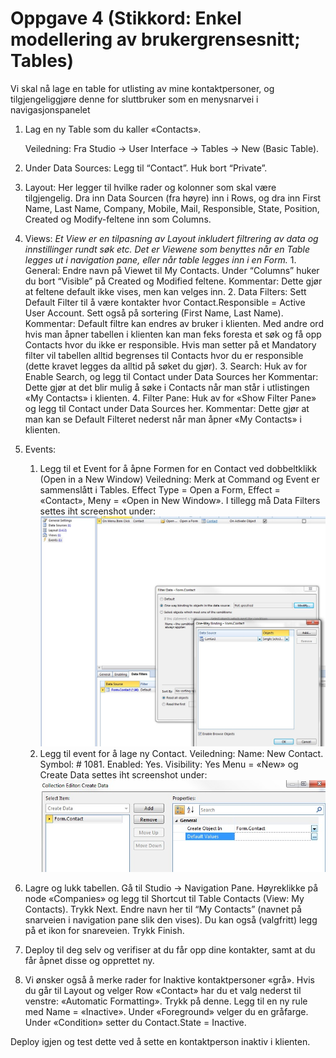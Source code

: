 # Oppgave 4 (Stikkord: Enkel modellering av brukergrensesnitt; Tables)
Vi skal nå lage en table for utlisting av mine kontaktpersoner, og tilgjengeliggjøre denne for sluttbruker som en menysnarvei i navigasjonspanelet
1.	Lag en ny Table som du kaller «Contacts».

    Veiledning: Fra Studio -> User Interface -> Tables -> New (Basic Table).
  1.	Under Data Sources: Legg til “Contact”. Huk bort “Private”.
  2.	Layout: Her legger til hvilke rader og kolonner som skal være tilgjengelig. Dra inn Data Sourcen (fra høyre) inn i Rows, og dra inn First Name, Last Name, Company, Mobile, Mail, Responsible, State, Position, Created og Modify-feltene inn som Columns.
  3.	Views: 
      *Et View er en tilpasning av Layout inkludert filtrering av data og innstillinger rundt søk etc. Det er Viewene som benyttes når en Table legges ut i navigation pane, eller når table legges inn i en Form.*
      1.	General: Endre navn på Viewet til My Contacts. Under “Columns” huker du bort “Visible” på Created og Modified feltene.
      Kommentar: Dette gjør at feltene default ikke vises, men kan velges inn.
      2. Data Filters: Sett Default Filter til å være kontakter hvor Contact.Responsible = Active User Account. Sett også på sortering (First Name, Last Name).
      Kommentar: Default filtre kan endres av bruker i klienten. Med andre ord hvis man åpner tabellen i klienten kan man feks foresta et søk og få opp Contacts hvor du ikke er responsible. Hvis man setter på et Mandatory filter vil tabellen alltid begrenses til Contacts hvor du er responsible (dette kravet legges da alltid på søket du gjør).
      3.	Search: Huk av for Enable Search, og legg til Contact under Data Sources her
      Kommentar: Dette gjør at det blir mulig å søke i Contacts når man står i utlistingen «My Contacts» i klienten. 
      4.	Filter Pane: Huk av for «Show Filter Pane» og legg til Contact under Data Sources her.
      Kommentar: Dette gjør at man kan se Default Filteret nederst når man åpner «My Contacts» i klienten.
  5. Events:
      1. Legg til et Event for å åpne Formen for en Contact ved dobbeltklikk (Open in a New Window)
        Veiledning: Merk at Command og Event er sammenslått i Tables. Effect Type = Open a Form, Effect = «Contact», Meny = «Open in New Window». I tillegg må Data Filters settes iht screenshot under:
        ![oppg4fig1.JPG](media/oppg4fig1.JPG)
      2. Legg til event for å lage ny Contact.
      Veiledning: Name: New Contact. Symbol: # 1081. Enabled: Yes. Visibility: Yes
      Menu = «New» og Create Data settes iht screenshot under:
      ![oppg4fig2.JPG](media/oppg4fig2.JPG)
2.	Lagre og lukk tabellen. Gå til Studio -> Navigation Pane. Høyreklikke på node «Companies» og legg til Shortcut til Table Contacts (View: My Contacts). Trykk Next. Endre navn her til “My Contacts” (navnet på snarveien i navigation pane slik den vises). Du kan også (valgfritt) legg på et ikon for snareveien. Trykk Finish.
3.	Deploy til deg selv og verifiser at du får opp dine kontakter, samt at du får åpnet disse og opprettet ny.
4.	Vi ønsker også å merke rader for Inaktive kontaktpersoner «grå». Hvis du går til Layout og velger Row «Contact» har du et valg nederst til venstre: «Automatic Formatting». Trykk på denne. Legg til en ny rule med Name =  «Inactive». Under «Foreground» velger du en gråfarge. Under «Condition» setter du Contact.State = Inactive.

  Deploy igjen og test dette ved å sette en kontaktperson inaktiv i klienten.
